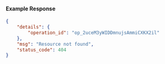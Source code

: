 <!-- Code generated for API Clients. DO NOT EDIT. -->

#### Example Response

```json
{
	"details": {
		"operation_id": "op_2uceM3yWIDDmnujsAmmiCXKX2il"
	},
	"msg": "Resource not found",
	"status_code": 404
}
```
